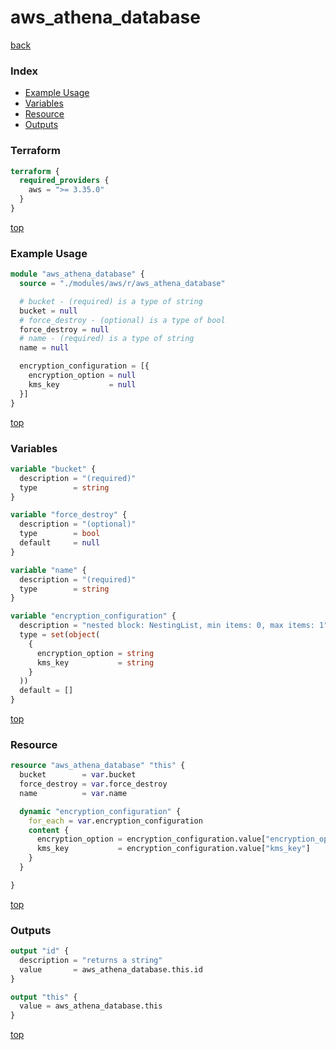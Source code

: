 # aws_athena_database

[back](../aws.md)

### Index

- [Example Usage](#example-usage)
- [Variables](#variables)
- [Resource](#resource)
- [Outputs](#outputs)

### Terraform

```terraform
terraform {
  required_providers {
    aws = ">= 3.35.0"
  }
}
```

[top](#index)

### Example Usage

```terraform
module "aws_athena_database" {
  source = "./modules/aws/r/aws_athena_database"

  # bucket - (required) is a type of string
  bucket = null
  # force_destroy - (optional) is a type of bool
  force_destroy = null
  # name - (required) is a type of string
  name = null

  encryption_configuration = [{
    encryption_option = null
    kms_key           = null
  }]
}
```

[top](#index)

### Variables

```terraform
variable "bucket" {
  description = "(required)"
  type        = string
}

variable "force_destroy" {
  description = "(optional)"
  type        = bool
  default     = null
}

variable "name" {
  description = "(required)"
  type        = string
}

variable "encryption_configuration" {
  description = "nested block: NestingList, min items: 0, max items: 1"
  type = set(object(
    {
      encryption_option = string
      kms_key           = string
    }
  ))
  default = []
}
```

[top](#index)

### Resource

```terraform
resource "aws_athena_database" "this" {
  bucket        = var.bucket
  force_destroy = var.force_destroy
  name          = var.name

  dynamic "encryption_configuration" {
    for_each = var.encryption_configuration
    content {
      encryption_option = encryption_configuration.value["encryption_option"]
      kms_key           = encryption_configuration.value["kms_key"]
    }
  }

}
```

[top](#index)

### Outputs

```terraform
output "id" {
  description = "returns a string"
  value       = aws_athena_database.this.id
}

output "this" {
  value = aws_athena_database.this
}
```

[top](#index)